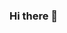 ### Hi there 👋

<!--
**w1ll-dev/w1ll-dev** is a ✨ _special_ ✨ repository because its `README.md` (this file) appears on your GitHub profile.

Contact me on
[LinkedIn](https://www.linkedin.com/in/will-marcio)

[![Will GitHub stats](https://github-readme-stats.vercel.app/api?w1ll-dev=anuraghazra)](https://github.com/anuraghazra/github-readme-stats)
Here are some ideas to get you started:

<details>
  <summary> <b> Things to know about me! </b> <i>(click to expand!)</i> </summary>
  
  <br>
    hidden
<details>
- 🔭 I’m currently working on ...
- 🌱 I’m currently learning ...
- 👯 I’m looking to collaborate on ...
- 🤔 I’m looking for help with ...
- 💬 Ask me about ...
- 📫 How to reach me: ...
- 😄 Pronouns: ...
- ⚡ Fun fact: ...
-->
